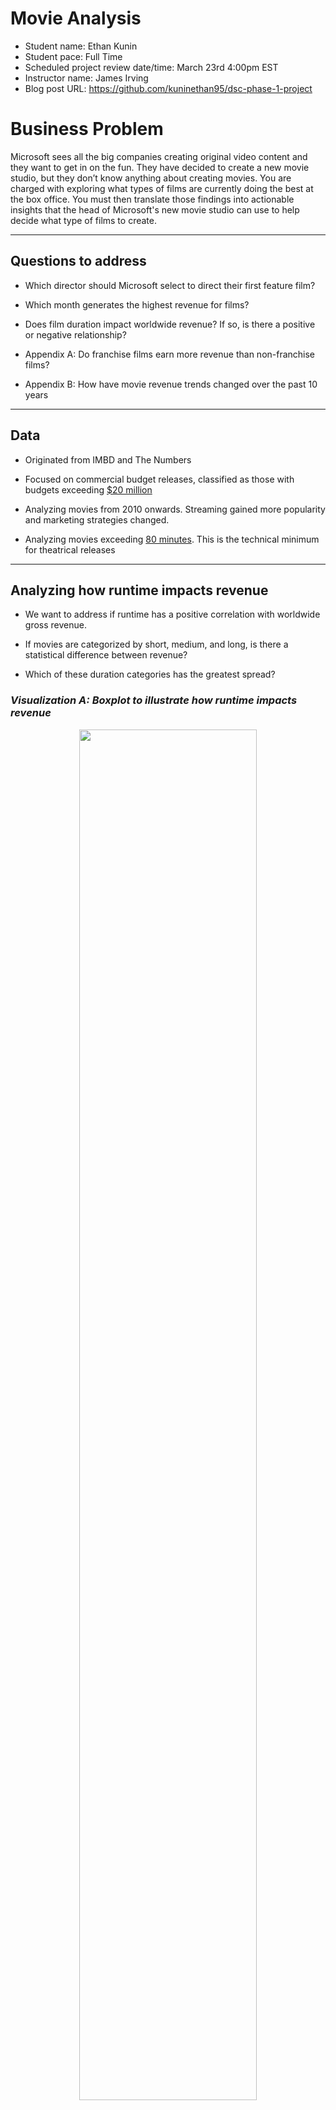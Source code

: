 #  Movie Analysis

- Student name: Ethan Kunin
- Student pace: Full Time
- Scheduled project review date/time: March 23rd 4:00pm EST
- Instructor name: James Irving
- Blog post URL: https://github.com/kuninethan95/dsc-phase-1-project

# Business Problem

Microsoft sees all the big companies creating original video content and they want to get in on the fun. They have decided to create a new movie studio, but they don’t know anything about creating movies. You are charged with exploring what types of films are currently doing the best at the box office. You must then translate those findings into actionable insights that the head of Microsoft's new movie studio can use to help decide what type of films to create.





--------------------------

## Questions to address

- Which director should Microsoft select to direct their first feature film?
- Which month generates the highest revenue for films?
- Does film duration impact worldwide revenue? If so, is there a positive or negative relationship?
- Appendix A: Do franchise films earn more revenue than non-franchise films?

- Appendix B: How have movie revenue trends changed over the past 10 years

--------------------------------------------------------------

## Data
- Originated from IMBD and The Numbers
- Focused on commercial budget releases, classified as those with budgets exceeding [$20 million](https://www.marketwatch.com/storynetflix-reportedly-set-to-produce-90-movies-a-year-with-budgets-up-to-200-million-2018-12-16)
- Analyzing movies from 2010 onwards. Streaming gained more popularity and marketing strategies changed. 

- Analyzing movies exceeding [80 minutes](https://screenwriting.io/what-is-a-feature-film/). This is the technical minimum for theatrical releases


----------

## Analyzing how runtime impacts revenue
- We want to address if runtime has a positive correlation with worldwide gross revenue. 
- If movies are categorized by short, medium, and long, is there a statistical difference between revenue?

- Which of these duration categories has the greatest spread? 



### *Visualization A: Boxplot to illustrate how runtime impacts revenue*


<center><img src="./Images/output_39_0.png" width=75%></center>
                                                        
                                                       

    


### *Conclusion*
- Long movies have the highest median
- Long movies have the largest distributional spread
- Short and medium length movies have similar distributions

- Overall, the analysis supports that 'long' movies generate higher revenues than 'short' and 'medium' lenght movies

### *Visualization B: Linear regression plot to illustrate how runtime impacts revenue*


<center><img src="./Images/output_42_0.png" width=75%></center>


### Conclusion 
- There is a positive relationship between film duration and worldwide gross
- Long movies have more outlier values. 

- 43% of films are considered 'medium' duration, 30% 'short' duration, and 27% 'long' duration

# Analyze which directors generate the highest revenue
- Are the top directors consistently profitable?
- How much revenue do top directors' films earn?
- Are all films that top directors produce domestically and globally profitable?

- Choosing to hone in on revenue and cost because these measures have a greater influence on balance sheet than ROI. 




### *Visualization A: Top 20 Directors, 2 Graphs to display WW and Mean/Sum*


<center><img src="./Images/output_64_1.png" width=75%></center>
    


### *Conclusion*
- Many of the directors on the left chart also appear on the right
- Valuable list to parse through when considering who will direct the first film
- Outliers are a valuable data point because they can make a significant impact on balance sheet

- Joe Russo (Avengers) has generated over $3.9B in worldwide gross. 




### *Visualization B: Analyze profitability and relationship between budget and worldwide revenue for Top Directors*


<center><img src="./Images/output_76_0.png" width=75%></center>
    

### *Conclusion* 
- Positive relationship between production budget & worldwide gross
- Not all movies are domestically profitable
- All movies are profitable when comparing production budget to worldwide gross

- Worldwide gross is a more impactful measurement than domestic. 

# Analyze the best time to release a movie
- Evaluate which season  generates the highest amount of revenue on average. 
- Analyze which month generates the highest revenue per film on average

- This may be dependent on a number of factors such as awards seasons, consumer spending habits, quality of releases, and more. 

   

    

### *Visualization A: Stacked (domestic + worldwide) bar plot showing how much revenue films generate per month on average*




<center><img src="./Images/output_87_0.png" width=75%></center>
    

    


### *Conclusion*
- June movie generate the highest revenue on average followed by May and July
- Worldwide gross exceeds domestic gross in every month
- Total gross is lowest in January

- August-October is the lowest span of three consecutive months



### *Visualization B: Boxplot of worldwide gross based on season*


<center><img src="./Images/output_92_0.png" width=75%></center>
    


### Conclusion 
- Spring and Summer films have the highest medians.
- Spring and Summer films have larger distributions.
- Corresponds with our month observations.
- While November is typically a high grossing month, December and January reduce the Winter average.

## Outcomes and Recommendations
- **Longer films outperform shorter films on average.** Consider releasing a film with a runtime that exceeds 120 minutes. There also tends to be more high outliers in this duration category.
-  **Top directors from 2010-2019 have produced profitable films from a worldwide gross perspective 100% of the time.** Consider hiring one of the top 20 directors suggested above. 
- **Summer films outperform any other season.** May through July produce the highest worldwide grossing films on average.
- **Long term consideration: produce a franchise.** Franchises earn more revenue than non-franchises. This may be partially due to organic marketing and loyal fanbases.  

### Appendix A: Analyze how movies have performed the past 10 years through trends
- Analyze how production costs have changed over the last 10 years.
- Analyze if worldwide gross and domestic gross have similar trends.

- Check if there are any years when costs exceeded either domestic or worldwide revenue.



### *Visualization A: Lineplot of worldwide/domestic gross/cost based on year*


<center><img src="./Images/output_100_0.png" width=75%></center>


 ### *Conclusion*
 - In 2017 worldwide revenue began to decline
 - In 2018 domestic revenue began to decline
 - Production costs have steadily risen but remain relatively flat
 - Worldwide revenue has exceeded production costs every year

 - Between 2018 and 2019 production costs exceeded domestic revenue


# Appendix B: Analyze how franchises perform compared to non-franchises
- Check if franchise films generate higher worldwide revenue on average than non-franchise films.
- Explore how this trend has varied over the past 10 years
- See which type of film has a greater positive correlation between production budget and revenue
- Used this [site](https://www.filmsite.org/) to gather data. 


### *Visualization A: Time trend for Franchise vs. Non-Franchise movies*


<center><img src="./Images/output_128_0.png" width=75%></center>


### *Conclusion:*
- Franchise films have outperformed non-franchise films every year
- They follow a similar trend, both declined towards 2018
- Franchise films have greater standard deviation

### *Visualization B: Linear Regression Scatter Plot displaying relationship between Worldwide Gross and Production Cost for Franchise vs. Non-Franchise Films*

<center><img src="./Images/output_131_0.png" width=75%></center>

### *Conclusion:*
- Franchise films have a stronger positive relationship between revenue and cost than non-franchise films.
- The linear regression line is higher at every production cost value. 
